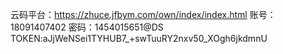 云码平台：https://zhuce.jfbym.com/own/index/index.html
账号：18091407402
密码：1454015651@DS
TOKEN:aJjWeNSei1TYHUB7_+swTuuRY2nxv50_XOgh6jkdmnU
